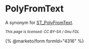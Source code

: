 # PolyFromText

A synonym for [ST\_PolyFromText](st_polyfromtext.md).

<sub>_This page is licensed: CC BY-SA / Gnu FDL_</sub>

{% @marketo/form formId="4316" %}
